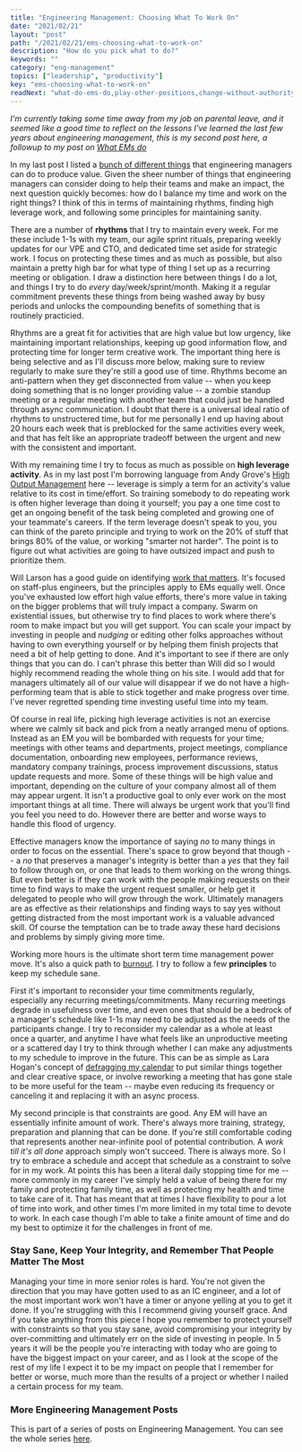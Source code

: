 ```yaml
---
title: "Engineering Management: Choosing What To Work On"
date: "2021/02/21"
layout: "post"
path: "/2021/02/21/ems-choosing-what-to-work-on"
description: "How do you pick what to do?"
keywords: ""
category: "eng-management"
topics: ["leadership", "productivity"]
key: "ems-choosing-what-to-work-on"
readNext: "what-do-ems-do,play-other-positions,change-without-authority"
---
```


*I'm currently taking some time away from my job on parental leave, and it seemed like a good time to reflect on the lessons I've learned the last few years about engineering management, this is my second post here, a followup to my post on [What EMs do](https://benmccormick.org/2021/02/18/what-do-ems-do)*

In my last post I listed a [bunch of different things](https://benmccormick.org/2021/02/18/what-do-ems-do) that engineering managers can do to produce value.  Given the sheer number of things that engineering managers can consider doing to help their teams and make an impact, the next question quickly becomes: how do I balance my time and work on the right things?  I think of this in terms of maintaining rhythms, finding high leverage work, and following some principles for maintaining sanity.

There are a number of **rhythms** that I try to maintain every week.  For me these include 1-1s with my team, our agile sprint rituals, preparing weekly updates for our VPE and CTO, and dedicated time set aside for strategic work.  I focus on protecting these times and as much as possible, but also maintain a pretty high bar for what type of thing I set up as a recurring meeting or obligation.  I draw a distinction here between things I do a lot, and things I try to do *every* day/week/sprint/month.  Making it a regular commitment prevents these things from being washed away by busy periods and unlocks the compounding benefits of something that is routinely practicied.  

Rhythms are a great fit for activities that are high value but low urgency, like maintaining important relationships, keeping up good information flow, and protecting time for longer term creative work.  The important thing here is being selective and as I'll discuss more below, making sure to review regularly to make sure they're still a good use of time.  Rhythms become an anti-pattern when they get disconnected from value -- when you keep doing something that is no longer providing value -- a zombie standup meeting or a regular meeting with another team that could just be handled through async communication.  I doubt that there is a universal ideal ratio of rhythms to unstructered time, but for me personally I end up having about 20 hours each week that is preblocked for the same activities every week, and that has felt like an appropriate tradeoff between the urgent and new with the consistent and important.

With my remaining time I try to focus as much as possible on **high leverage activity**.  As in my last post I'm borrowing language from Andy Grove's [High Output Management](https://amzn.to/2ZvSXnP) here -- leverage is simply a term for an activity's value relative to its cost in time/effort.  So training somebody to do repeating work is often higher leverage than doing it yourself; you pay a one time cost to get an ongoing benefit of the task being completed and growing one of your teammate's careers.  If the term leverage doesn't speak to you, you can think of the pareto principle and trying to work on the 20% of stuff that brings 80% of the value, or working "smarter not harder".  The point is to figure out what activities are going to have outsized impact and push to prioritize them. 

Will Larson has a good guide on identifying [work that matters](https://staffeng.com/guides/work-on-what-matters).  It's focused on staff-plus engineers, but the principles apply to EMs equally well.  Once you've exhausted low effort high value efforts, there's more value in taking on the bigger problems that will truly impact a company.  Swarm on existential issues, but otherwise try to find places to work where there's room to make impact but you will get support.  You can scale your impact by investing in people and *nudging* or editing other folks approaches without having to own everything yourself or by helping them finish projects that need a bit of help getting to done.  And it's important to see if there are only things that you can do.  I can't phrase this better than Will did so I would highly recommend reading the whole thing on his site. I would add that for managers ultimately all of our value will disappear if we do not have a high-performing team that is able to stick together and make progress over time.  I've never regretted spending time investing useful time into my team.

Of course in real life, picking high leverage activities is not an exercise where we calmly sit back and pick from a neatly arranged menu of options.  Instead as an EM you will be bombarded with requests for your time; meetings with other teams and departments, project meetings, compliance documentation, onboarding new employees, performance reviews, mandatory company trainings, process improvement discussions, status update requests and more.  Some of these things will be high value and important, depending on the culture of your company almost all of them may appear urgent.  It isn't a productive goal to only ever work on the most important things at all time.  There will always be urgent work that you'll find you feel you need to do.  However there are better and worse ways to handle this flood of urgency.  

Effective managers know the importance of saying *no* to many things in order to focus on the essential.  There's space to grow beyond that though -- a *no* that preserves a manager's integrity is better than a *yes* that they fail to follow through on, or one that leads to them working on the wrong things.  But even better is if they can work with the people making requests on their time to find ways to make the urgent request smaller, or help get it delegated to people who will grow through the work.  Ultimately managers are as effective as their relationships and finding ways to say yes without getting distracted from the most important work is a valuable advanced skill.  Of course the temptation can be to trade away these hard decisions and problems by simply giving more time.  

Working more hours is the ultimate short term time management power move.  It's also a quick path to [burnout](https://benmccormick.org/2020/08/31/simple-burnout-triage).  I try to follow a few **principles** to keep my schedule sane. 

First it's important to reconsider your time commitments regularly, especially any recurring meetings/commitments.  Many recurring meetings degrade in usefulness over time, and even ones that should be a bedrock of a manager's schedule like 1-1s may need to be adjusted as the needs of the participants change.  I try to reconsider my calendar as a whole at least once a quarter, and anytime I have what feels like an unproductive meeting or a scattered day I try to think through whether I can make any adjustments to my schedule to improve in the future.   This can be as simple as Lara Hogan's concept of [defragging my calendar](https://larahogan.me/blog/manager-energy-drain/#calendar-color-coding-and-defragging) to put similar things together and clear creative space, or involve reworking a meeting that has gone stale to be more useful for the team -- maybe even reducing its frequency or canceling it and replacing it with an async process.  

My second principle is that constraints are good.  Any EM will have an essentially infinite amount of work.  There's always more training, strategy, preparation and planning that can be done.  If you're still comfortable coding that represents another near-infinite pool of potential contribution.  A *work till it's all done* approach simply won't succeed.  There is always more.  So I try to embrace a schedule and accept that schedule as a constraint to solve for in my work.  At points this has been a literal daily stopping time for me -- more commonly in my career I've simply held a value of being there for my family and protecting family time, as well as protecting my health and time to take care of it.  That has meant that at times I have flexibility to pour a lot of time into work, and other times I'm more limited in my total time to devote to work.  In each case though I'm able to take a finite amount of time and do my best to optimize it for the challenges in front of me.  

### Stay Sane, Keep Your Integrity, and Remember That People Matter The Most

Managing your time in more senior roles is hard.  You're not given the direction that you may have gotten used to as an IC engineer, and a lot of the most important work won't have a timer or anyone yelling at you to get it done.  If you're struggling with this I recommend giving yourself grace.  And if you take anything from this piece I hope you remember to protect yourself with constraints so that you stay sane, avoid compromising your integrity by over-committing and ultimately err on the side of investing in people.  In 5 years it will be the people you're interacting with today who are going to have the biggest impact on your career, and as I look at the scope of the rest of my life I expect it to be my impact on people that I remember for better or worse, much more than the results of a project or whether I nailed a certain process for my team.


### More Engineering Management Posts

This is part of a series of posts on Engineering Management.  You can see the whole series [here](https://benmccormick.org/engineering-management-thoughts).